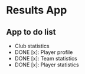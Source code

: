 # Results App

## App to do list
- Club statistics
- DONE [x]: Player profile
- DONE [x]: Team statistics
- DONE [x]: Player statistics
